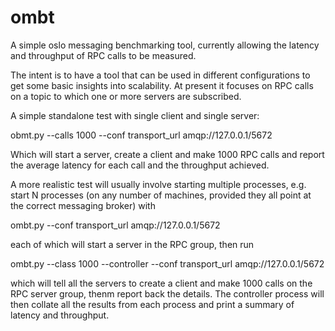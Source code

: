 ombt
====

A simple oslo messaging benchmarking tool, currently allowing the latency and throughput of RPC calls to be measured.

The intent is to have a tool that can be used in different configurations to get some basic insights into scalability. At present it focuses on RPC calls on a topic to which one or more servers are subscribed.

A simple standalone test with single client and single server:

  obmt.py --calls 1000 --conf transport_url amqp://127.0.0.1/5672
  
Which will start a server, create a client and make 1000 RPC calls and report the average latency for each call and the throughput achieved.

A more realistic test will usually involve starting multiple processes, e.g. start N processes (on any number of machines, provided they all point at the correct messaging broker) with

  ombt.py --conf transport_url amqp://127.0.0.1/5672
  
each of which will start a server in the RPC group, then run

  ombt.py --class 1000 --controller --conf transport_url amqp://127.0.0.1/5672

which will tell all the servers to create a client and make 1000 calls on the RPC server group, thenm report back the details. The controller process will then collate all the results from each process and print a summary of latency and throughput.
